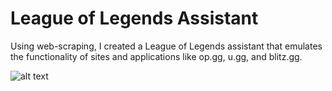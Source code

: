 # League of Legends Assistant
Using web-scraping, I created a League of Legends assistant that emulates the functionality of sites and applications like op.gg, u.gg, and blitz.gg.

![alt text](https://github.com/isaacwen/League-of-Legends-Assistant/blob/main/pic0.png?raw=true)
